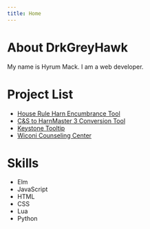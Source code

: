 ```yaml
---
title: Home
---
```

# About DrkGreyHawk

My name is Hyrum Mack. I am a web developer.

# Project List

* [House Rule Harn Encumbrance Tool](/encumbrance-tool)
* [C&S to HarnMaster 3 Conversion Tool](/cands-to-hm3)
* [Keystone Tooltip](https://www.curseforge.com/wow/addons/keystone-tooltip)
* [Wiconi Counseling Center](https://wiconicc.com)

# Skills

* Elm
* JavaScript
* HTML
* CSS
* Lua
* Python
